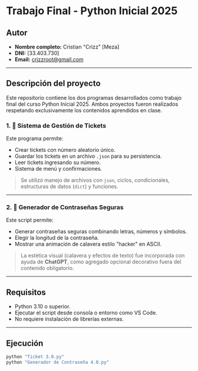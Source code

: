 # Trabajo Final - Python Inicial 2025

## Autor
- **Nombre completo:** Cristian "Crizz" [Meza]
- **DNI:** [33.403.730]
- **Email:** crizzroot@gmail.com

---

## Descripción del proyecto

Este repositorio contiene los dos programas desarrollados como trabajo final del curso Python Inicial 2025. Ambos proyectos fueron realizados respetando exclusivamente los contenidos aprendidos en clase.

### 1. 🎫 Sistema de Gestión de Tickets

Este programa permite:
- Crear tickets con número aleatorio único.
- Guardar los tickets en un archivo `.json` para su persistencia.
- Leer tickets ingresando su número.
- Sistema de menú y confirmaciones.

> Se utilizó manejo de archivos con `json`, ciclos, condicionales, estructuras de datos (`dict`) y funciones.

---

### 2. 🔐 Generador de Contraseñas Seguras

Este script permite:
- Generar contraseñas seguras combinando letras, números y símbolos.
- Elegir la longitud de la contraseña.
- Mostrar una animación de calavera estilo "hacker" en ASCII.

> La estética visual (calavera y efectos de texto) fue incorporada con ayuda de **ChatGPT**, como agregado opcional decorativo fuera del contenido obligatorio.

---

## Requisitos

- Python 3.10 o superior.
- Ejecutar el script desde consola o entorno como VS Code.
- No requiere instalación de librerías externas.

---

## Ejecución

```bash
python "Ticket 3.0.py"
python "Generador de Contraseña 4.0.py"
